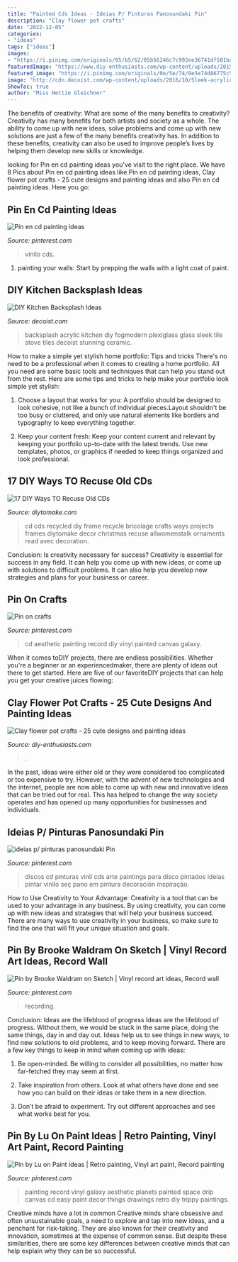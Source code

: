 ```yaml
---
title: "Painted Cds Ideas - Ideias P/ Pinturas Panosundaki Pin"
description: "Clay flower pot crafts"
date: "2022-12-05"
categories:
- "ideas"
tags: ["ideas"]
images:
- "https://i.pinimg.com/originals/05/b5/62/05b56246c7c992ee36741df501ba401f.jpg"
featuredImage: "https://www.diy-enthusiasts.com/wp-content/uploads/2015/02/clay-flower-pot-crafts-painting-ideas-dog.jpg"
featured_image: "https://i.pinimg.com/originals/0e/5e/74/0e5e74d86775c5d7866dcd046acdb69d.jpg"
image: "http://cdn.decoist.com/wp-content/uploads/2016/10/Sleek-acrylic-backsplash-from-fogmodern.jpg"
ShowToc: true
author: "Miss Nettie Gleichner"
---
```



The benefits of creativity: What are some of the many benefits to creativity?
Creativity has many benefits for both artists and society as a whole. The ability to come up with new ideas, solve problems and come up with new solutions are just a few of the many benefits creativity has. In addition to these benefits, creativity can also be used to improve people’s lives by helping them develop new skills or knowledge.

	

		
looking for Pin en cd painting ideas you've visit to the right place. We have 8 Pics about Pin en cd painting ideas like Pin en cd painting ideas, Clay flower pot crafts - 25 cute designs and painting ideas and also Pin en cd painting ideas. Here you go:
		
    
## Pin En Cd Painting Ideas

<img loading=lazy src="https://i.pinimg.com/originals/19/9b/87/199b87741cc887d4693863c5afcba994.jpg" onerror="this.onerror=null;this.src='https://tse4.mm.bing.net/th?id=OIP.rdaKir-OMGfaer3DMAmKSgHaJ4&amp;pid=15.1';" alt="Pin en cd painting ideas">

_Source: pinterest.com_

>vinilo cds. 

	

1. painting your walls: Start by prepping the walls with a light coat of paint.

    
## DIY Kitchen Backsplash Ideas

<img loading=lazy src="http://cdn.decoist.com/wp-content/uploads/2016/10/Sleek-acrylic-backsplash-from-fogmodern.jpg" onerror="this.onerror=null;this.src='https://tse1.mm.bing.net/th?id=OIP.hmqG87rtn4F48UwmZb7C_AHaF7&amp;pid=15.1';" alt="DIY Kitchen Backsplash Ideas">

_Source: decoist.com_

>backsplash acrylic kitchen diy fogmodern plexiglass glass sleek tile stove tiles decoist stunning ceramic. 

	

How to make a simple yet stylish home portfolio: Tips and tricks
There's no need to be a professional when it comes to creating a home portfolio. All you need are some basic tools and techniques that can help you stand out from the rest. Here are some tips and tricks to help make your portfolio look simple yet stylish:
1. Choose a layout that works for you: A portfolio should be designed to look cohesive, not like a bunch of individual pieces.Layout shouldn't be too busy or cluttered, and only use natural elements like borders and typography to keep everything together.

2. Keep your content fresh: Keep your content current and relevant by keeping your portfolio up-to-date with the latest trends. Use new templates, photos, or graphics if needed to keep things organized and look professional.


    
## 17 DIY Ways TO Recuse Old CDs

<img loading=lazy src="https://www.diytomake.com/wp-content/uploads/2016/08/Recycled-cd-pic-frame.jpg" onerror="this.onerror=null;this.src='https://tse2.mm.bing.net/th?id=OIP.HKV44oSSR78hhpYIri-xLQHaKC&amp;pid=15.1';" alt="17 DIY Ways TO Recuse Old CDs">

_Source: diytomake.com_

>cd cds recycled diy frame recycle bricolage crafts ways projects frames diytomake decor christmas recuse allwomenstalk ornaments read avec decoration. 

	

Conclusion: Is creativity necessary for success?
Creativity is essential for success in any field. It can help you come up with new ideas, or come up with solutions to difficult problems. It can also help you develop new strategies and plans for your business or career.

    
## Pin On Crafts

<img loading=lazy src="https://i.pinimg.com/originals/0e/5e/74/0e5e74d86775c5d7866dcd046acdb69d.jpg" onerror="this.onerror=null;this.src='https://tse2.mm.bing.net/th?id=OIP.m4sUwSFzosd7_x_9MN-6KwHaJ4&amp;pid=15.1';" alt="Pin on crafts">

_Source: pinterest.com_

>cd aesthetic painting record diy vinyl painted canvas galaxy. 

	

When it comes toDIY projects, there are endless possibilities. Whether you're a beginner or an experiencedmaker, there are plenty of ideas out there to get started. Here are five of our favoriteDIY projects that can help you get your creative juices flowing: 

    
## Clay Flower Pot Crafts - 25 Cute Designs And Painting Ideas

<img loading=lazy src="https://www.diy-enthusiasts.com/wp-content/uploads/2015/02/clay-flower-pot-crafts-painting-ideas-dog.jpg" onerror="this.onerror=null;this.src='https://tse2.mm.bing.net/th?id=OIP.ZmITsTrmtpOhZYrQM9p4LQHaMA&amp;pid=15.1';" alt="Clay flower pot crafts - 25 cute designs and painting ideas">

_Source: diy-enthusiasts.com_

>. 

	

In the past, ideas were either old or they were considered too complicated or too expensive to try. However, with the advent of new technologies and the internet, people are now able to come up with new and innovative ideas that can be tried out for real. This has helped to change the way society operates and has opened up many opportunities for businesses and individuals.

    
## Ideias P/ Pinturas Panosundaki Pin

<img loading=lazy src="https://i.pinimg.com/originals/71/8c/01/718c017ce8047a5b55079fed37346872.jpg" onerror="this.onerror=null;this.src='https://tse2.mm.bing.net/th?id=OIP.-472njE5pwB3sElEKZKLYgHaJ4&amp;pid=15.1';" alt="ideias p/ pinturas panosundaki Pin">

_Source: pinterest.com_

>discos cd pinturas vinil cds arte paintings para disco pintados ideias pintar vinilo seç pano em pintura decoración inspiração. 

	

How to Use Creativity to Your Advantage:
Creativity is a tool that can be used to your advantage in any business. By using creativity, you can come up with new ideas and strategies that will help your business succeed. There are many ways to use creativity in your business, so make sure to find the one that will fit your unique situation and goals.

    
## Pin By Brooke Waldram On Sketch | Vinyl Record Art Ideas, Record Wall

<img loading=lazy src="https://i.pinimg.com/originals/cf/49/4b/cf494b785fe80b99c7e7f8f9e3a2d16d.jpg" onerror="this.onerror=null;this.src='https://tse3.mm.bing.net/th?id=OIP.S2fjucWxAQjEoaQDxIhmWAHaJ4&amp;pid=15.1';" alt="Pin by Brooke Waldram on Sketch | Vinyl record art ideas, Record wall">

_Source: pinterest.com_

>recording. 

	

Conclusion: Ideas are the lifeblood of progress
Ideas are the lifeblood of progress. Without them, we would be stuck in the same place, doing the same things, day in and day out. Ideas help us to see things in new ways, to find new solutions to old problems, and to keep moving forward.
There are a few key things to keep in mind when coming up with ideas:

1. Be open-minded. Be willing to consider all possibilities, no matter how far-fetched they may seem at first.

2. Take inspiration from others. Look at what others have done and see how you can build on their ideas or take them in a new direction.

3. Don’t be afraid to experiment. Try out different approaches and see what works best for you.

    
## Pin By Lu On Paint Ideas | Retro Painting, Vinyl Art Paint, Record Painting

<img loading=lazy src="https://i.pinimg.com/originals/05/b5/62/05b56246c7c992ee36741df501ba401f.jpg" onerror="this.onerror=null;this.src='https://tse3.mm.bing.net/th?id=OIP.kcZoYaA7kVElKTl22hpUTQHaJ4&amp;pid=15.1';" alt="Pin by Lu on Paint ideas | Retro painting, Vinyl art paint, Record painting">

_Source: pinterest.com_

>painting record vinyl galaxy aesthetic planets painted space drip canvas cd easy paint decor things drawings retro diy trippy paintings. 

	

Creative minds have a lot in common
Creative minds share obsessive and often unsustainable goals, a need to explore and tap into new ideas, and a penchant for risk-taking. They are also known for their creativity and innovation, sometimes at the expense of common sense. But despite these similarities, there are some key differences between creative minds that can help explain why they can be so successful.

